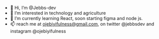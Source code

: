 - 👋 Hi, I’m @Jebbs-dev
- 👀 I’m interested in technology and agriculture
- 🌱 I’m currently learning React, soon starting figma and node js.
- 📫 reach me at ojebiyifulness@gmail.com, on twitter @jebbsdev and instagram @ojebiyifulness

<!---
Jebbs-dev/Jebbs-dev is a ✨ special ✨ repository because its `README.md` (this file) appears on your GitHub profile.
You can click the Preview link to take a look at your changes.
--->
